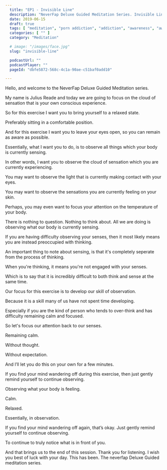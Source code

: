 ```yaml
---
  title: "EP1 - Invisible Line"
  description: "NeverFap Deluxe Guided Meditation Series. Invisible Line"
  date: 2019-06-15
  draft: true
  tags: [ "meditation", "porn addiction", "addiction", "awareness", "awareness exercises", "perspective", "nofap", "neverfap", "neverfap deluxe" ]
  categories: [ "" ]
  category: "Meditation"

  # image: "/images/face.jpg"
  slug: "invisible-line"

  podcastUrl: ""
  podcastPlayer: ""
  pageId: "dbfe5872-568c-4c1a-90ae-c51baf0add10"

---
```


Hello, and welcome to the NeverFap Deluxe Guided Meditation series.

My name is Julius Reade and today we are going to focus on the cloud of sensation that is your own conscious experience.

So for this exercise I want you to bring yourself to a relaxed state.

Preferably sitting in a comfortable position.

And for this exercise I want you to leave your eyes open, so you can remain as aware as possible.

Essentially, what I want you to do, is to observe all things which your body is currently sensing.

In other words, I want you to observe the cloud of sensation which you are currently experiencing.

You may want to observe the light that is currently making contact with your eyes.

You may want to observe the sensations you are currently feeling on your skin.

Perhaps, you may even want to focus your attention on the temperature of your body.



There is nothing to question. Nothing to think about. All we are doing is observing what our body is currently sensing.



If you are having difficulty observing your senses, then it most likely means you are instead preoccupied with thinking.

An important thing to note about sensing, is that it's completely seperate from the process of thinking.

When you're thinking, it means you're not engaged with your senses.

Which is to say that it is incredibly difficult to both think and sense at the same time.

Our focus for this exercise is to develop our skill of observation.

Because it is a skill many of us have not spent time developing.

Especially if you are the kind of person who tends to over-think and has difficulty remaining calm and focused.

So let's focus our attention back to our senses.

Remaining calm.

Without thought.

Without expectation.

And I’ll let you do this on your own for a few minutes.


If you find your mind wandering off during this exercise, then just gently remind yourself to continue observing.

Observing what your body is feeling.





Calm.

Relaxed.

Essentially, in observation.

If you find your mind wandering off again, that’s okay. Just gently remind yourself to continue observing.

To continue to truly notice what is in front of you.

And that brings us to the end of this session. Thank you for listening. I wish you best of luck with your day. This has been. The neverfap Deluxe Guided meditation series.


<!-- Welcome to the NeverFap Deluxe Meditation series.

My name is Julius Reade and today I will be guiding you through the wonderful world of awareness and meditation.

If you're new to meditation, as always, the first step is to relax. To get yourself into a comfortable position, preferrably sitting if you're new to this. It's not recommended that you lie down for these exercises.

Certainly, your posture is important as well, because your posture helps you better focus and remain in a state of being calm, while also being alert. And, remaining alert is such an important part of meditation, since the goal of meditation itself is to help us develop our awareness.

And it can be incredibly difficult to develop that awareness, if you're slouched, or tense or not present with your mind.

Awareness of course is important, so that we can become more mindful of our own thoughts and behaviours. Which as a result, can afford you greater control over those aspects of your life. Which can help us deal with mental illness, as well as a variety of different things such as anxiety and depression.

In today's session we're going to keep the focus simple. Because ultimately, that's what effective awareness is about. It's about keeping your mind simple, relaxed and focused.

Essentially for this exercise, what we're going to do is pay attention to our senses.

By senses, I mean a number of things. For example, what your eyes are currently seeing.

What your ears are hearing. Perhaps, there's a bird outside, chirping away or maybe you can hear the sound of a car driving by. It could even be the temperature of the air around and how that feels on your skin.

These are all sensations that we can pay attention to and focus on. And there truly are, any number of different ways we can sense the world around us.

Certainly, with this exercise we're not attempting to create anything or necessarily even feel anything in particular.

We're merely attempting to observe what we're feeling and what we're currently experiencing from our senses.

Personally, I find it helps to refer to all of these feelings as a cloud of sensation.

Because when you think about it, we only have one consciousness to perceive all these sensations with.

And so by observing all these sensations or even one of these sensations, what we're effective observing is our own single conscious awareness.

So, with this in mind... what is currently taking place within your own conscious awareness?

What are you currently feeling within the cloud of sensation that is your own conscious experience?

It could be physical calmness. It could be, the sound of relative silence which you're observing. Perhaps it's really hot, or really cold where you currently are. What is the sensation, for example, of the clothes on your body. Maybe it's something you don't even notice. That's absolutely fine as well.

Which is to say that there really is no right or wrong way to observe your own senses.

There's merely our own conscious awareness and what we're currently perceiving within it.

So I want you to really focus on that cloud of sensation. And I'll give you some space to really explore what it is you're currently sensing.



If you find yourself getting distracted and thinking about other things aside from what you're currently sensing.

It may help to just focus on a single sense. Like your hearing.



If you're getting distracted, remember to gently think about that cloud of sensation.

What you're feeling from it.


Well, that brings us to the end of today's session. If you enjoyed this meditation, feel free to checkout the website www.neverfapdeluxe.com. We have a variety of articles, practices, even a fortnightly podcast for those who are interested. Not to mention, I also have a Patreon for those interested in supporting these meditations financially.

Regardless, I hope you have a wonderful rest of the day.

Stay safe. Stay calm and don't forget to relax.  -->
